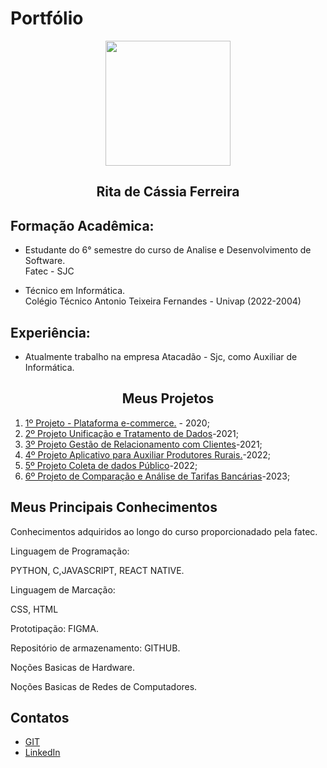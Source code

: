 # Portfólio 
<div align=center>
  <img src="https://i.imgur.com/kEh4Dqy.png" width=200 alt="" />
  <h2>Rita de Cássia Ferreira</h2>
    </div>

  ## Formação Acadêmica:
  * Estudante do 6° semestre do curso de Analise e Desenvolvimento de Software.<br>
    Fatec - SJC

  * Técnico em Informática.<br>
    Colégio Técnico Antonio Teixeira Fernandes - Univap (2022-2004)  

  ## Experiência:

   * Atualmente trabalho na empresa Atacadão - Sjc, como Auxiliar de Informática.<br>     
<div align=center>
   <h2>Meus Projetos</h2>
    </div>

1) [1º Projeto - Plataforma e-commerce.](https://github.com/Ritas2022/Portfolio/tree/main/Referencia/Projeto1) - 2020;
2) [2º Projeto Unificação e Tratamento de Dados](https://github.com/Ritas2022/Portfolio/tree/main/Referencia/Projeto2)-2021;
3) [3º Projeto Gestão de Relacionamento com Clientes](https://github.com/Ritas2022/Portfolio/tree/main/Referencia/Projeto3)-2021;
4) [4º Projeto Aplicativo para Auxiliar Produtores Rurais.](https://github.com/Ritas2022/Portfolio/tree/main/Referencia/Projeto4)-2022;
5) [5º Projeto Coleta de dados Público](https://github.com/Ritas2022/Portfolio/tree/main/Referencia/Projeto5)-2022;
6) [6º Projeto de Comparação e Análise de Tarifas Bancárias](https://github.com/Ritas2022/Portfolio/tree/main/Referencia/Projeto6)-2023;
  </div>

  ## Meus Principais Conhecimentos

  Conhecimentos adquiridos ao longo do curso proporcionadado pela fatec.<br>

  Linguagem de Programação: 
  
   PYTHON, C,JAVASCRIPT, REACT NATIVE.<br>

  Linguagem de Marcação:
  
   CSS, HTML<br>
  
  Prototipação: FIGMA.<br>

  Repositório de armazenamento: GITHUB. <br>

  Noções Basicas de Hardware.<br>

  Noções Basicas de Redes de Computadores.<br>

  ## Contatos
* [GIT](https://github.com/ritas2022)
* [LinkedIn](https://www.linkedin.com/in/rita-ferreira-894ba1200)


 